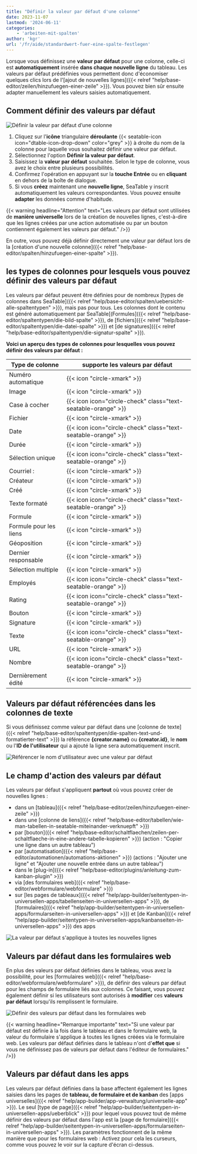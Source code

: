 ```yaml
---
title: "Définir la valeur par défaut d'une colonne"
date: 2023-11-07
lastmod: '2024-06-11'
categories:
    - 'arbeiten-mit-spalten'
author: 'kgr'
url: '/fr/aide/standardwert-fuer-eine-spalte-festlegen'
---
```


Lorsque vous définissez une **valeur par défaut** pour une colonne, celle-ci est **automatiquement** insérée **dans chaque nouvelle ligne** du tableau. Les valeurs par défaut prédéfinies vous permettent donc d'économiser quelques clics lors de l'[ajout de nouvelles lignes]({{< relref "help/base-editor/zeilen/hinzufuegen-einer-zeile" >}}). Vous pouvez bien sûr ensuite adapter manuellement les valeurs saisies automatiquement.

## Comment définir des valeurs par défaut

![Définir la valeur par défaut d’une colonne](images/Standardwert-festlegen.gif)

1. Cliquez sur l'**icône** triangulaire **déroulante** {{< seatable-icon icon="dtable-icon-drop-down" color="grey" >}} à droite du nom de la colonne pour laquelle vous souhaitez définir une valeur par défaut.
2. Sélectionnez l'option **Définir la valeur par défaut**.
3. Saisissez la **valeur par défaut** souhaitée. Selon le type de colonne, vous avez le choix entre plusieurs possibilités.
4. Confirmez l'opération en appuyant sur la **touche Entrée** ou en **cliquant** en dehors de la boîte de dialogue.
5. Si vous **créez** maintenant une **nouvelle ligne**, SeaTable y inscrit automatiquement les valeurs correspondantes. Vous pouvez ensuite **adapter** les données comme d'habitude.

{{< warning  headline="Attention"  text="Les valeurs par défaut sont utilisées de **manière universelle** lors de la création de nouvelles lignes, c'est-à-dire que les lignes créées par une action automatisée ou par un bouton contiennent également les valeurs par défaut." />}}

En outre, vous pouvez déjà définir directement une valeur par défaut lors de la [création d'une nouvelle colonne]({{< relref "help/base-editor/spalten/hinzufuegen-einer-spalte" >}}).

## les types de colonnes pour lesquels vous pouvez définir des valeurs par défaut

Les valeurs par défaut peuvent être définies pour de nombreux [types de colonnes dans SeaTable]({{< relref "help/base-editor/spalten/uebersicht-alle-spaltentypen" >}}), mais pas pour tous. Les colonnes dont le contenu est généré automatiquement par SeaTable[(Formules]({{< relref "help/base-editor/spaltentypen/die-bild-spalte" >}}), de [fichiers]({{< relref "help/base-editor/spaltentypen/die-datei-spalte" >}}) et [de signatures]({{< relref "help/base-editor/spaltentypen/die-signatur-spalte" >}}).

**Voici un aperçu des types de colonnes pour lesquelles vous pouvez définir des valeurs par défaut :**

| Type de colonne        | supporte les valeurs par défaut                               |
| ---------------------- | ------------------------------------------------------------- |
| Numéro automatique     | {{< icon "circle-xmark" >}}                                   |
| Image                  | {{< icon "circle-xmark" >}}                                   |
| Case à cocher          | {{< icon icon="circle-check" class="text-seatable-orange" >}} |
| Fichier                | {{< icon "circle-xmark" >}}                                   |
| Date                   | {{< icon icon="circle-check" class="text-seatable-orange" >}} |
| Durée                  | {{< icon "circle-xmark" >}}                                   |
| Sélection unique       | {{< icon icon="circle-check" class="text-seatable-orange" >}} |
| Courriel :             | {{< icon "circle-xmark" >}}                                   |
| Créateur               | {{< icon "circle-xmark" >}}                                   |
| Créé                   | {{< icon "circle-xmark" >}}                                   |
| Texte formaté          | {{< icon icon="circle-check" class="text-seatable-orange" >}} |
| Formule                | {{< icon "circle-xmark" >}}                                   |
| Formule pour les liens | {{< icon "circle-xmark" >}}                                   |
| Géoposition            | {{< icon "circle-xmark" >}}                                   |
| Dernier responsable    | {{< icon "circle-xmark" >}}                                   |
| Sélection multiple     | {{< icon "circle-xmark" >}}                                   |
| Employés               | {{< icon icon="circle-check" class="text-seatable-orange" >}} |
| Rating                 | {{< icon icon="circle-check" class="text-seatable-orange" >}} |
| Bouton                 | {{< icon "circle-xmark" >}}                                   |
| Signature              | {{< icon "circle-xmark" >}}                                   |
| Texte                  | {{< icon icon="circle-check" class="text-seatable-orange" >}} |
| URL                    | {{< icon "circle-xmark" >}}                                   |
| Nombre                 | {{< icon icon="circle-check" class="text-seatable-orange" >}} |
| Dernièrement édité     | {{< icon "circle-xmark" >}}                                   |

## Valeurs par défaut référencées dans les colonnes de texte

Si vous définissez comme valeur par défaut dans une [colonne de texte]({{< relref "help/base-editor/spaltentypen/die-spalten-text-und-formatierter-text" >}}) la référence **{creator.name}** ou **{creator.id}**, le **nom** ou l'**ID de l'utilisateur** qui a ajouté la ligne sera automatiquement inscrit.

![Référencer le nom d'utilisateur avec une valeur par défaut](images/Set-creator-name-as-default-value.png)

## Le champ d'action des valeurs par défaut

Les valeurs par défaut s'appliquent **partout** où vous pouvez créer de nouvelles lignes :

- dans un [tableau]({{< relref "help/base-editor/zeilen/hinzufuegen-einer-zeile" >}})
- dans une [colonne de liens]({{< relref "help/base-editor/tabellen/wie-man-tabellen-in-seatable-miteinander-verknuepft" >}})
- par [bouton]({{< relref "help/base-editor/schaltflaechen/zeilen-per-schaltflaeche-in-eine-andere-tabelle-kopieren" >}}) (action : "Copier une ligne dans un autre tableau")
- par [automatisation]({{< relref "help/base-editor/automationen/automations-aktionen" >}}) (actions : "Ajouter une ligne" et "Ajouter une nouvelle entrée dans un autre tableau")
- dans le [plug-in]({{< relref "help/base-editor/plugins/anleitung-zum-kanban-plugin" >}})
- via [des formulaires web]({{< relref "help/base-editor/webformulare/webformulare" >}})
- sur [les pages de tableaux]({{< relref "help/app-builder/seitentypen-in-universellen-apps/tabellenseiten-in-universellen-apps" >}}), de [formulaires]({{< relref "help/app-builder/seitentypen-in-universellen-apps/formularseiten-in-universellen-apps" >}}) et [de Kanban]({{< relref "help/app-builder/seitentypen-in-universellen-apps/kanbanseiten-in-universellen-apps" >}}) des apps

![La valeur par défaut s'applique à toutes les nouvelles lignes](images/Standardwert-greift-ueberall-bei-neuen-Zeilen.gif)

## Valeurs par défaut dans les formulaires web

En plus des valeurs par défaut définies dans le tableau, vous avez la possibilité, pour les [formulaires web]({{< relref "help/base-editor/webformulare/webformulare" >}}), de définir des valeurs par défaut pour les champs de formulaire liés aux colonnes. Ce faisant, vous pouvez également définir si les utilisateurs sont autorisés à **modifier** ces **valeurs par défaut** lorsqu'ils remplissent le formulaire.

![Définir des valeurs par défaut dans les formulaires web](images/Set-default-values-in-web-forms.png)

{{< warning  headline="Remarque importante"  text="Si une valeur par défaut est définie à la fois dans le tableau et dans le formulaire web, la valeur du formulaire s'applique à toutes les lignes créées via le formulaire web. Les valeurs par défaut définies dans le tableau n'ont d'**effet que** si vous ne définissez pas de valeurs par défaut dans l'éditeur de formulaires." />}}

## Valeurs par défaut dans les apps

Les valeurs par défaut définies dans la base affectent également les lignes saisies dans les pages de **tableau, de formulaire et de kanban** des [apps universelles]({{< relref "help/app-builder/app-verwaltung/universelle-app" >}}). Le seul [type de page]({{< relref "help/app-builder/seitentypen-in-universellen-apps/ueberblick" >}}) pour lequel vous pouvez tout de même définir des valeurs par défaut dans l'app est la [page de formulaire]({{< relref "help/app-builder/seitentypen-in-universellen-apps/formularseiten-in-universellen-apps" >}}). Les paramètres fonctionnent de la même manière que pour les formulaires web : Activez pour cela les curseurs, comme vous pouvez le voir sur la capture d'écran ci-dessus.
